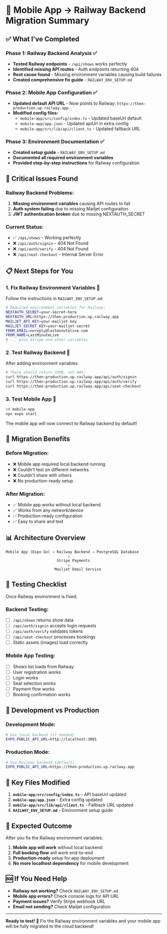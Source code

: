 # 📱 Mobile App → Railway Backend Migration Summary

## ✅ **What I've Completed**

### **Phase 1: Railway Backend Analysis** ✅
- **Tested Railway endpoints** - `/api/shows` works perfectly
- **Identified missing API routes** - Auth endpoints returning 404
- **Root cause found** - Missing environment variables causing build failures
- **Created comprehensive fix guide** - `RAILWAY_ENV_SETUP.md`

### **Phase 2: Mobile App Configuration** ✅
- **Updated default API URL** - Now points to Railway: `https://then-production.up.railway.app`
- **Modified config files:**
  - `mobile-app/src/config/index.ts` - Updated baseUrl default
  - `mobile-app/app.json` - Updated apiUrl in extra config
  - `mobile-app/src/lib/api/client.ts` - Updated fallback URL

### **Phase 3: Environment Documentation** ✅
- **Created setup guide** - `RAILWAY_ENV_SETUP.md`
- **Documented all required environment variables**
- **Provided step-by-step instructions** for Railway configuration

## 🚨 **Critical Issues Found**

### **Railway Backend Problems:**
1. **Missing environment variables** causing API routes to fail
2. **Auth system failing** due to missing Mailjet configuration
3. **JWT authentication broken** due to missing NEXTAUTH_SECRET

### **Current Status:**
- ✅ `/api/shows` - Working perfectly
- ❌ `/api/auth/signin` - 404 Not Found
- ❌ `/api/auth/verify` - 404 Not Found
- ❌ `/api/seat-checkout` - Internal Server Error

## 📋 **Next Steps for You**

### **1. Fix Railway Environment Variables** 🔧
Follow the instructions in `RAILWAY_ENV_SETUP.md`:

```bash
# Required environment variables for Railway:
NEXTAUTH_SECRET=your-secret-here
NEXTAUTH_URL=https://then-production.up.railway.app
MAILJET_API_KEY=your-mailjet-key
MAILJET_SECRET_KEY=your-mailjet-secret
FROM_EMAIL=noreply@lastminutelive.com
FROM_NAME=LastMinuteLive
# ... plus Stripe and other variables
```

### **2. Test Railway Backend** 🧪
After adding environment variables:
```bash
# These should return JSON, not 404:
curl https://then-production.up.railway.app/api/auth/signin
curl https://then-production.up.railway.app/api/auth/verify
curl https://then-production.up.railway.app/api/seat-checkout
```

### **3. Test Mobile App** 📱
```bash
cd mobile-app
npx expo start
```

The mobile app will now connect to Railway backend by default!

## 🔄 **Migration Benefits**

### **Before Migration:**
- ❌ Mobile app required local backend running
- ❌ Couldn't test on different networks
- ❌ Couldn't share with others
- ❌ No production-ready setup

### **After Migration:**
- ✅ Mobile app works without local backend
- ✅ Works from any network/device
- ✅ Production-ready configuration
- ✅ Easy to share and test

## 📊 **Architecture Overview**

```
Mobile App (Expo Go) → Railway Backend → PostgreSQL Database
                            ↓
                       Stripe Payments
                            ↓
                      Mailjet Email Service
```

## 🧪 **Testing Checklist**

Once Railway environment is fixed:

### **Backend Testing:**
- [ ] `/api/shows` returns show data
- [ ] `/api/auth/signin` accepts login requests
- [ ] `/api/auth/verify` validates tokens
- [ ] `/api/seat-checkout` processes bookings
- [ ] Static assets (images) load correctly

### **Mobile App Testing:**
- [ ] Shows list loads from Railway
- [ ] User registration works
- [ ] Login works
- [ ] Seat selection works
- [ ] Payment flow works
- [ ] Booking confirmation works

## 🔧 **Development vs Production**

### **Development Mode:**
```bash
# Use local backend (if needed)
EXPO_PUBLIC_API_URL=http://localhost:3001
```

### **Production Mode:**
```bash
# Use Railway backend (default)
EXPO_PUBLIC_API_URL=https://then-production.up.railway.app
```

## 📝 **Key Files Modified**

1. **`mobile-app/src/config/index.ts`** - API baseUrl updated
2. **`mobile-app/app.json`** - Extra config updated
3. **`mobile-app/src/lib/api/client.ts`** - Fallback URL updated
4. **`RAILWAY_ENV_SETUP.md`** - Environment setup guide

## 🎯 **Expected Outcome**

After you fix the Railway environment variables:
1. **Mobile app will work** without local backend
2. **Full booking flow** will work end-to-end
3. **Production-ready** setup for app deployment
4. **No more localhost dependency** for mobile development

## 🆘 **If You Need Help**

- **Railway not working?** Check `RAILWAY_ENV_SETUP.md`
- **Mobile app errors?** Check console logs for API URL
- **Payment issues?** Verify Stripe webhook URL
- **Email not sending?** Check Mailjet configuration

---

**Ready to test!** 🚀 Fix the Railway environment variables and your mobile app will be fully migrated to the cloud backend! 